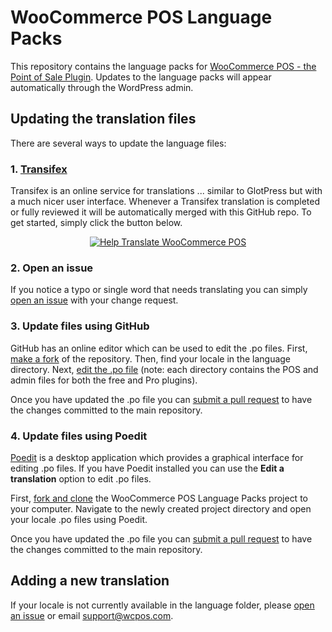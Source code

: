 WooCommerce POS Language Packs
==============================

This repository contains the language packs for [WooCommerce POS - the Point of Sale Plugin](http://wcpos.com). 
Updates to the language packs will appear automatically through the WordPress admin.

## Updating the translation files ##

There are several ways to update the language files:

### 1. [Transifex](https://www.transifex.com/projects/p/woocommerce-pos/) ###

Transifex is an online service for translations ... similar to GlotPress but with a much nicer user interface. Whenever a Transifex translation is completed or fully reviewed it will be automatically merged with this GitHub repo. To get started, simply click the button below.

<p style="text-align:center">
<a href="https://www.transifex.com/projects/p/woocommerce-pos/"><img src="http://woopos.com.au/wp-content/uploads/2015/06/help-translate.png" alt="Help Translate WooCommerce POS"></a>
</p>

### 2. Open an issue ###

If you notice a typo or single word that needs translating you can simply [open an issue](https://github.com/kilbot/WooCommerce-POS-Language-Packs/issues) with your change request.

### 3. Update files using GitHub ###

GitHub has an online editor which can be used to edit the .po files. First, [make a fork](https://help.github.com/articles/fork-a-repo/) of the repository. 
Then, find your locale in the language directory. Next, [edit the .po file](https://help.github.com/articles/editing-files-in-your-repository/) 
(note: each directory contains the POS and admin files for both the free and Pro plugins).
 
Once you have updated the .po file you can [submit a pull request](https://help.github.com/articles/using-pull-requests/) to have the changes committed to the main repository.

### 4. Update files using Poedit ###

[Poedit](http://poedit.net/) is a desktop application which provides a graphical interface for editing .po files. 
If you have Poedit installed you can use the **Edit a translation** option to edit .po files.

First, [fork and clone](https://help.github.com/articles/fork-a-repo/)  the WooCommerce POS Language Packs project to your computer.
Navigate to the newly created project directory and open your locale .po files using Poedit. 

Once you have updated the .po file you can [submit a pull request](https://help.github.com/articles/using-pull-requests/) to have the changes committed to the main repository.

## Adding a new translation ##

If your locale is not currently available in the language folder, please [open an issue](https://github.com/kilbot/WooCommerce-POS-Language-Packs/issues) or email [support@wcpos.com](mailto:support@wcpos.com).